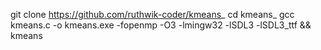 git clone https://github.com/ruthwik-coder/kmeans_
cd kmeans_
gcc kmeans.c -o kmeans.exe  -fopenmp -O3 -lmingw32 -lSDL3 -lSDL3_ttf && kmeans
